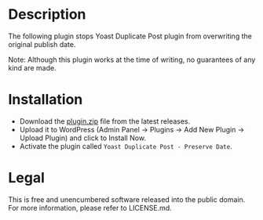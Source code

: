 # Description

The following plugin stops Yoast Duplicate Post plugin from overwriting the original publish date.

Note: Although this plugin works at the time of writing, no guarantees of any kind are made.

# Installation

- Download the [plugin.zip](https://github.com/momsdish-corp/public-wp-duplicate-post-preserve-date/releases/latest/download/plugin.zip) file from the latest releases.
- Upload it to WordPress (Admin Panel -> Plugins -> Add New Plugin -> Upload Plugin) and click to Install Now.
- Activate the plugin called `Yoast Duplicate Post - Preserve Date`.

# Legal

This is free and unencumbered software released into the public domain. For more information, please refer to
LICENSE.md.